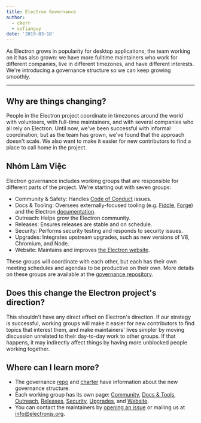 ```yaml
---
title: Electron Governance
author:
  - ckerr
  - sofianguy
date: '2019-03-18'
---
```


As Electron grows in popularity for desktop applications, the team working on it has also grown: we have more fulltime maintainers who work for different companies, live in different timezones, and have different interests. We're introducing a governance structure so we can keep growing smoothly.

---

## Why are things changing?

People in the Electron project coordinate in timezones around the world with volunteers, with full-time maintainers, and with several companies who all rely on Electron. Until now, we've been successful with informal coordination; but as the team has grown, we've found that the approach doesn't scale. We also want to make it easier for new contributors to find a place to call home in the project.

## Nhóm Làm Việc

Electron governance includes working groups that are responsible for different parts of the project. We're starting out with seven groups:
 * Community & Safety: Handles [Code of Conduct](https://github.com/electron/governance/blob/master/CODE_OF_CONDUCT.md) issues.
 * Docs & Tooling: Oversees externally-focused tooling (e.g. [Fiddle](https://electronjs.org/fiddle), [Forge](https://electronforge.io/)) and the Electron [documentation](https://electronjs.org/docs).
 * Outreach: Helps grow the Electron community.
 * Releases: Ensures releases are stable and on schedule.
 * Security: Performs security testing and responds to security issues.
 * Upgrades: Integrates upstream upgrades, such as new versions of V8, Chromium, and Node.
 * Website: Maintains and improves [the Electron website](https://electronjs.org/).

These groups will coordinate with each other, but each has their own meeting schedules and agendas to be productive on their own. More details on these groups are available at the [governance repository](https://github.com/electron/governance/blob/master/README.md).

## Does this change the Electron project's direction?

This shouldn't have any direct effect on Electron's direction. If our strategy is successful, working groups will make it easier for new contributors to find topics that interest them, and make maintainers' lives simpler by moving discussion unrelated to their day-to-day work to other groups. If that happens, it may indirectly affect things by having more unblocked people working together.

## Where can I learn more?

 * The governance [repo](https://github.com/electron/governance/) and [charter](https://github.com/electron/governance/tree/master/charter) have information about the new governance structure.
 * Each working group has its own page: [Community](https://github.com/electron/governance/tree/master/wg-community-safety), [Docs & Tools](https://github.com/electron/governance/tree/master/wg-docs-tools), [Outreach](https://github.com/electron/governance/tree/master/wg-outreach), [Releases](https://github.com/electron/governance/tree/master/wg-releases), [Security](https://github.com/electron/governance/tree/master/wg-security), [Upgrades](https://github.com/electron/governance/tree/master/wg-upgrades), and [Website](https://github.com/electron/governance/tree/master/wg-website).
 * You can contact the maintainers by [opening an issue](https://github.com/electron/governance/issues) or mailing us at [info@electronjs.org](mailto:info@electronjs.org).
